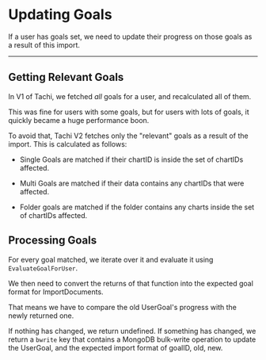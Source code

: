 # Updating Goals

If a user has goals set, we need to update their
progress on those goals as a result of this import.

*****

## Getting Relevant Goals

In V1 of Tachi, we fetched *all* goals for a user,
and recalculated all of them.

This was fine for users with some goals, but for users with
lots of goals, it quickly became a huge performance boon.

To avoid that, Tachi V2 fetches only the "relevant" goals
as a result of the import. This is calculated as follows:

- Single Goals are matched if their chartID is inside the set of chartIDs affected.

- Multi Goals are matched if their data contains any chartIDs that were affected.

- Folder goals are matched if the folder contains any charts inside the set of chartIDs affected.

## Processing Goals

For every goal matched, we iterate over it and evaluate
it using `EvaluateGoalForUser`.

We then need to convert the returns of that function into
the expected goal format for ImportDocuments.

That means we have to compare the old UserGoal's progress
with the newly returned one.

If nothing has changed, we return undefined. If something
has changed, we return a `bwrite` key that contains a
MongoDB bulk-write operation to update the UserGoal, and the expected import format of goalID, old, new.

